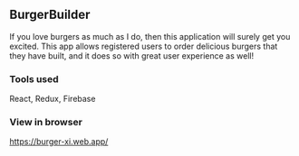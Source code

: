 ## BurgerBuilder
If you love burgers as much as I do, then this application will surely get you excited. This app allows registered users to order delicious burgers that they have built, and it does so with great user experience as well!

### Tools used
React, Redux, Firebase

### View in browser
https://burger-xi.web.app/

